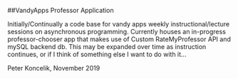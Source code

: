 ##VandyApps Professor Application

Initially/Continually a code base for vandy apps weekly instructional/lecture sessions on asynchronous programming. Currently houses an in-progress professor-chooser app that makes use of Custom RateMyProfessor API and mySQL backend db. This may be expanded over time as instruction continues, or if I think of something else I want to do with it...

Peter Koncelik, November 2019
